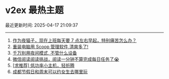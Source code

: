 # v2ex 最热主题

最近更新时间: 2025-04-17 21:09:37

--- 
1. [作为夜猫子，现在上班每天要 7 点左右早起，特别痛苦怎么办？](https://www.v2ex.com/t/1126029) 
2. [重装电脑用 Scoop 管理软件,清爽多了!](https://www.v2ex.com/t/1126032) 
3. [千万别用夜间模式, 不管什么设备](https://www.v2ex.com/t/1126131) 
4. [微信阅读阅读挑战，阅读一分钟不算完成每日任务了😭](https://www.v2ex.com/t/1126035) 
5. [[求推荐] 低功率小主机，轻折腾](https://www.v2ex.com/t/1126081) 
6. [成都节假日和周末可以约女生去哪里玩](https://www.v2ex.com/t/1126114) 
